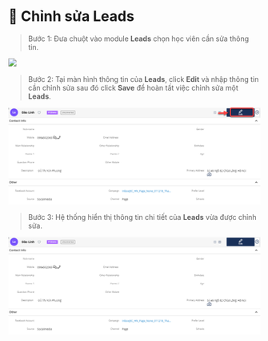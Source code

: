 # 📄 Chỉnh sửa Leads

> Bước 1: Đưa chuột vào module **Leads** chọn học viên cần sửa thông tin.

![](../../.gitbook/assets/ChinhSuaLeadă.png)

> Bước 2: Tại màn hình thông tin của **Leads**, click **Edit** và nhập thông tin cần chỉnh sửa sau đó click **Save** để hoàn tất việc chỉnh sửa một **Leads**.

![](../../.gitbook/assets/chihsualead2.png)

> Bước 3: Hệ thống hiển thị thông tin chi tiết của **Leads** vừa được chỉnh sửa.

![](../../.gitbook/assets/chinhsualead3.png)

##
